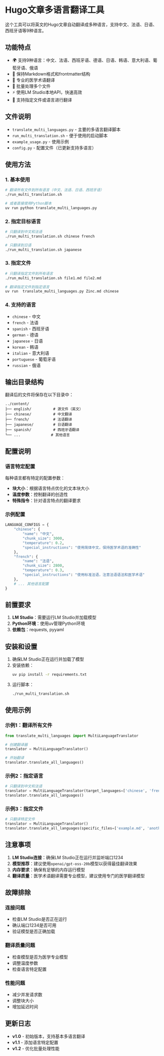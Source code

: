 # Hugo文章多语言翻译工具

这个工具可以将英文的Hugo文章自动翻译成多种语言，支持中文、法语、日语、西班牙语等9种语言。

## 功能特点

- 🌍 支持9种语言：中文、法语、西班牙语、德语、日语、韩语、意大利语、葡萄牙语、俄语
- 📝 保持Markdown格式和frontmatter结构
- 🏥 专业的医学术语翻译
- 🔄 批量处理多个文件
- ⚡ 使用LM Studio本地API，快速高效
- 🎯 支持指定文件或语言进行翻译

## 文件说明

- `translate_multi_languages.py` - 主要的多语言翻译脚本
- `run_multi_translation.sh` - 便于使用的启动脚本
- `example_usage.py` - 使用示例
- `config.py` - 配置文件（已更新支持多语言）

## 使用方法

### 1. 基本使用

```bash
# 翻译所有文件到所有语言（中文、法语、日语、西班牙语）
./run_multi_translation.sh

# 或者直接使用Python脚本
uv run python translate_multi_languages.py
```

### 2. 指定目标语言

```bash
# 只翻译到中文和法语
./run_multi_translation.sh chinese french

# 只翻译到日语
./run_multi_translation.sh japanese
```

### 3. 指定文件

```bash
# 只翻译指定文件到所有语言
./run_multi_translation.sh file1.md file2.md

# 翻译指定文件到指定语言
uv run  translate_multi_languages.py Zinc.md chinese
```

### 4. 支持的语言

- `chinese` - 中文
- `french` - 法语
- `spanish` - 西班牙语
- `german` - 德语
- `japanese` - 日语
- `korean` - 韩语
- `italian` - 意大利语
- `portuguese` - 葡萄牙语
- `russian` - 俄语

## 输出目录结构

翻译后的文件将保存在以下目录中：

```
../content/
├── english/          # 源文件（英文）
├── chinese/          # 中文翻译
├── french/           # 法语翻译
├── japanese/         # 日语翻译
├── spanish/          # 西班牙语翻译
└── ...              # 其他语言
```

## 配置说明

### 语言特定配置

每种语言都有特定的配置参数：

- **块大小**：根据语言特点优化的文本块大小
- **温度参数**：控制翻译的创造性
- **特殊指令**：针对语言特点的翻译要求

### 示例配置

```python
LANGUAGE_CONFIGS = {
    "chinese": {
        "name": "中文",
        "chunk_size": 3000,
        "temperature": 0.2,
        "special_instructions": "使用简体中文，保持医学术语的准确性"
    },
    "french": {
        "name": "法语",
        "chunk_size": 2800,
        "temperature": 0.3,
        "special_instructions": "使用标准法语，注意法语语法和医学术语"
    },
    # ... 其他语言配置
}
```

## 前置要求

1. **LM Studio**：需要运行LM Studio并加载模型
2. **Python环境**：使用uv管理Python环境
3. **依赖包**：requests, pyyaml

## 安装和设置

1. 确保LM Studio正在运行并加载了模型
2. 安装依赖：
   ```bash
   uv pip install -r requirements.txt
   ```
3. 运行脚本：
   ```bash
   ./run_multi_translation.sh
   ```

## 使用示例

### 示例1：翻译所有文件

```python
from translate_multi_languages import MultiLanguageTranslator

# 创建翻译器
translator = MultiLanguageTranslator()

# 开始翻译
translator.translate_all_languages()
```

### 示例2：指定语言

```python
# 只翻译到中文和法语
translator = MultiLanguageTranslator(target_languages=['chinese', 'french'])
translator.translate_all_languages()
```

### 示例3：指定文件

```python
# 只翻译特定文件
translator = MultiLanguageTranslator()
translator.translate_all_languages(specific_files=['example.md', 'another.md'])
```

## 注意事项

1. **LM Studio连接**：确保LM Studio正在运行并监听端口1234
2. **模型推荐**：建议使用`openai/gpt-oss-20b`模型以获得最佳翻译效果
3. **内存要求**：确保有足够的内存运行模型
4. **翻译质量**：医学术语翻译需要专业模型，建议使用专门的医学翻译模型

## 故障排除

### 连接问题
- 检查LM Studio是否正在运行
- 确认端口1234是否可用
- 验证模型是否正确加载

### 翻译质量问题
- 检查模型是否为医学专业模型
- 调整温度参数
- 检查语言特定配置

### 性能问题
- 减少并发请求数
- 调整块大小
- 增加延迟时间

## 更新日志

- **v1.0** - 初始版本，支持基本多语言翻译
- **v1.1** - 添加语言特定配置
- **v1.2** - 优化批量处理性能
